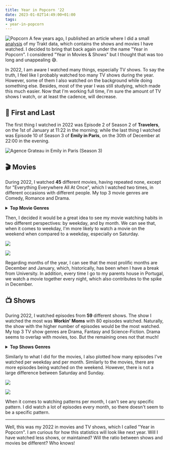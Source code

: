 ```yaml
---
title: Year in Popcorn '22
date: 2023-01-02T14:49:00+01:00
tags:
- year-in-popcorn
---
```


<style>
img.pyip22 {
  max-width: 100px;
  margin: 0;
}
</style>

![Popcorn](https://cdn.hacdias.com/media/2021-02-popcorn.gif?class=right+pixelated+pyip22) A few years ago, I published an article where I did a small [analysis](/2020/02/22/trakt-analysis) of my Trakt data, which contains the shows and movies I have watched. I decided to bring that back again under the name "Year in Popcorn". I considered "Year in Movies & Shows" but I thought that was too long and unappealing 😅.

<!--more-->

In 2022, I am aware I watched many things, especially TV shows. To say the truth, I feel like I probably watched too many TV shows during the year. However, some of them I also watched on the background while doing something else. Besides, most of the year I was still studying, which made this much easier. Now that I'm working full time, I'm sure the amount of TV shows I watch, or at least the cadence, will decrease.

## 🏁 First and Last

The first thing I watched in 2022 was Episode 2 of Season 2 of **Travelers**, on the 1st of January at 11:22 in the morning; while the last thing I watched was Episode 10 of Season 3 of **Emily in Paris**, on the 30th of December at 22:00 in the evening.

![Agence Grateau in Emily in Paris (Season 3)](https://cdn.hacdias.com/media/f65b3761aafd75b872da241fe91fe5c61ec0a53d22d979f3f6a009f1b8ad7589.webp?class=fw)

## 🎬 Movies

During 2022, I watched **45** different movies, having repeated none, except for "Everything Everywhere All At Once", which I watched two times, in different occasions with different people. My top 3 movie genres are Comedy, Romance and Drama.

<details>
  <summary><strong>Top Movie Genres</strong></summary>
  
  | Genre           |   Count |   Percentage |
  |:----------------|--------:|-------------:|
  | Comedy          |      23 |         18.4 |
  | Romance         |      14 |         11.2 |
  | Drama           |      13 |         10.4 |
  | Adventure       |      12 |          9.6 |
  | Action          |      11 |          8.8 |
  | Fantasy         |       9 |          7.2 |
  | Science-Fiction |       9 |          7.2 |
  | Family          |       9 |          7.2 |
  | Thriller        |       5 |          4.0   |
  | Animation       |       4 |          3.2 |
  | Superhero       |       3 |          2.4 |
  | Holiday         |       3 |          2.4 |
  | Musical         |       2 |          1.6 |
  | Mystery         |       2 |          1.6 |
  | Horror          |       2 |          1.6 |
  | Music           |       1 |          0.8 |
  | War             |       1 |          0.8 |
  | Crime           |       1 |          0.8 |
  | Documentary     |       1 |          0.8 |

</details>

Then, I decided it would be a great idea to see my movie watching habits in two different perspectives: by weekday, and by month. We can see that, when it comes to weekday, I'm more likely to watch a movie on the weekend when compared to a weekday, especially on Saturday.

<div class='fg'>

![](/2023/01/02/year-in-popcorn-22/movies_weekday.svg)

![](/2023/01/02/year-in-popcorn-22/movies_month.svg)

</div>

Regarding months of the year, I can see that the most prolific months are December and January, which, historically, has been when I have a break from University. In addition, every time I go to my parents house in Portugal, we watch a movie together every night, which also contributes to the spike in December.

## 📺 Shows

During 2022, I watched episodes from **59** different shows. The show I watched the most was **Workin' Moms** with 80 episodes watched. Naturally, the show with the higher number of episodes would be the most watched. My top 3 TV show genres are Drama, Fantasy and Science-Fiction. Drama seems to overlap with movies, too. But the remaining ones not that much!

<details>
  <summary><strong>Top Shows Genres</strong></summary>

  | Genre           |   Count |   Percentage |
  |:----------------|--------:|-------------:|
  | Drama           |      37 |         22.2 |
  | Fantasy         |      24 |         14.4 |
  | Science-Fiction |      24 |         14.4 |
  | Comedy          |      16 |          9.6 |
  | Mystery         |      13 |          7.8 |
  | Action          |       9 |          5.4 |
  | Adventure       |       9 |          5.4 |
  | Reality         |       7 |          4.2 |
  | Superhero       |       6 |          3.6 |
  | Romance         |       5 |          3.0   |
  | Animation       |       5 |          3.0   |
  | Horror          |       4 |          2.4 |
  | Documentary     |       2 |          1.2 |
  | Thriller        |       2 |          1.2 |
  | Family          |       1 |          0.6 |
  | Music           |       1 |          0.6 |
  | Soap            |       1 |          0.6 |
  | Crime           |       1 |          0.6 |

</details>

Similarly to what I did for the movies, I also plotted how many episodes I've watched per weekday and per month. Similarly to the movies, there are more episodes being watched on the weekend. However, there is not a large difference between Saturday and Sunday.

<div class='fg'>

![](/2023/01/02/year-in-popcorn-22/episodes_weekday.svg)

![](/2023/01/02/year-in-popcorn-22/episodes_month.svg)

</div>

When it comes to watching patterns per month, I can't see any specific pattern. I did watch a lot of episodes every month, so there doesn't seem to be a specific pattern.

---

Well, this was my 2022 in movies and TV shows, which I called "Year in Popcorn". I am curious for how this statistics will look like next year. Will I have watched less shows, or maintained? Will the ratio between shows and movies be different? Who knows!
